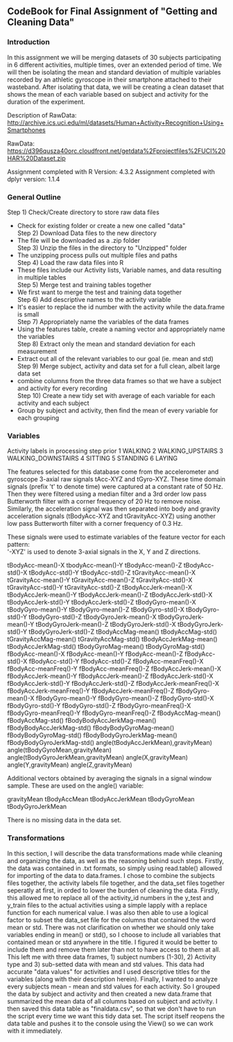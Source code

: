 ## CodeBook for Final Assignment of "Getting and Cleaning Data"

### Introduction

In this assignment we will be merging datasets of 30 subjects participating in 6 different activities, multiple times, over an extended period of time. We will then be isolating the mean and standard deviation of multiple variables recorded by an athletic gyroscope in their smartphone attached to their wasteband. After isolating that data, we will be creating a clean dataset that shows the mean of each variable based on subject and activity for the duration of the experiment. 

Description of RawData:  
http://archive.ics.uci.edu/ml/datasets/Human+Activity+Recognition+Using+Smartphones  

RawData:
https://d396qusza40orc.cloudfront.net/getdata%2Fprojectfiles%2FUCI%20HAR%20Dataset.zip

Assignment completed with R Version: 4.3.2
Assignment completed with dplyr version: 1.1.4

### General Outline
Step 1) Check/Create directory to store raw data files  
  - Check for existing folder or create a new one called "data"  
Step 2) Download Data files to the new directory  
  - The file will be downloaded as a .zip folder  
Step 3) Unzip the files in the directory to "Unzipped" folder  
  - The unzipping process pulls out multiple files and paths   
Step 4) Load the raw data files into R   
  - These files include our Activity lists, Variable names, and data resulting in multiple tables  
Step 5) Merge test and training tables together  
  - We first want to merge the test and training data together  
Step 6) Add descriptive names to the activity variable  
  - It's easier to replace the id number with the activity while the data.frame is small  
Step 7) Appropriately name the variables of the data frames  
  - Using the features table, create a naming vector and appropriately name the variables  
Step 8) Extract only the mean and standard deviation for each measurement  
  - Extract out all of the relevant variables to our goal (ie. mean and std)  
Step 9) Merge subject, activity and data set for a full clean, albeit large data set  
  - combine columns from the three data frames so that we have a subject and activity for every recording  
Step 10) Create a new tidy set with average of each variable for each activity and each subject  
  - Group by subject and activity, then find the mean of every variable for each grouping

### Variables

Activity labels in processing step prior
1 WALKING
2 WALKING_UPSTAIRS
3 WALKING_DOWNSTAIRS
4 SITTING
5 STANDING
6 LAYING

The features selected for this database come from the accelerometer and gyroscope 3-axial raw signals tAcc-XYZ and tGyro-XYZ. These time domain signals (prefix 't' to denote time) were captured at a constant rate of 50 Hz. Then they were filtered using a median filter and a 3rd order low pass Butterworth filter with a corner frequency of 20 Hz to remove noise. Similarly, the acceleration signal was then separated into body and gravity acceleration signals (tBodyAcc-XYZ and tGravityAcc-XYZ) using another low pass Butterworth filter with a corner frequency of 0.3 Hz.

These signals were used to estimate variables of the feature vector for each pattern:  
'-XYZ' is used to denote 3-axial signals in the X, Y and Z directions.

tBodyAcc-mean()-X
tbodyAcc-mean()-Y
tBodyAcc-mean()-Z
tBodyAcc-std()-X
tBodyAcc-std()-Y
tBodyAcc-std()-Z
tGravityAcc-mean()-X
tGravityAcc-mean()-Y
tGravityAcc-mean()-Z
tGravityAcc-std()-X
tGravityAcc-std()-Y
tGravityAcc-std()-Z
tBodyAccJerk-mean()-X
tBodyAccJerk-mean()-Y
tBodyAccJerk-mean()-Z
tBodyAccJerk-std()-X
tBodyAccJerk-std()-Y
tBodyAccJerk-std()-Z
tBodyGyro-mean()-X
tBodyGyro-mean()-Y
tBodyGyro-mean()-Z
tBodyGyro-std()-X
tBodyGyro-std()-Y
tBodyGyro-std()-Z
tBodyGyroJerk-mean()-X
tBodyGyroJerk-mean()-Y
tBodyGyroJerk-mean()-Z
tBodyGyroJerk-std()-X
tBodyGyroJerk-std()-Y
tBodyGyroJerk-std()-Z
tBodyAccMag-mean()
tBodyAccMag-std()
tGravityAccMag-mean()
tGravityAccMag-std()
tBodyAccJerkMag-mean()
tBodyAccJerkMag-std()
tBodyGyroMag-mean()
tBodyGyroMag-std()
fBodyAcc-mean()-X
fBodyAcc-mean()-Y
fBodyAcc-mean()-Z
fBodyAcc-std()-X
fBodyAcc-std()-Y
fBodyAcc-std()-Z
fBodyAcc-meanFreq()-X
fBodyAcc-meanFreq()-Y
fBodyAcc-meanFreq()-Z
fBodyAccJerk-mean()-X
fBodyAccJerk-mean()-Y
fBodyAccJerk-mean()-Z
fBodyAccJerk-std()-X
fBodyAccJerk-std()-Y
fBodyAccJerk-std()-Z
fBodyAccJerk-meanFreq()-X
fBodyAccJerk-meanFreq()-Y
fBodyAccJerk-meanFreq()-Z
fBodyGyro-mean()-X
fBodyGyro-mean()-Y
fBodyGyro-mean()-Z
fBodyGyro-std()-X
fBodyGyro-std()-Y
fBodyGyro-std()-Z
fBodyGyro-meanFreq()-X
fBodyGyro-meanFreq()-Y
fBodyGyro-meanFreq()-Z
fBodyAccMag-mean()
fBodyAccMag-std()
fBodyBodyAccJerkMag-mean()
fBodyBodyAccJerkMag-std()
fBodyBodyGyroMag-mean()
fBodyBodyGyroMag-std()
fBodyBodyGyroJerkMag-mean()
fBodyBodyGyroJerkMag-std()
angle(tBodyAccJerkMean),gravityMean)
angle(tBodyGyroMean,gravityMean)
angle(tBodyGyroJerkMean,gravityMean)
angle(X,gravityMean)
angle(Y,gravityMean)
angle(Z,gravityMean)

Additional vectors obtained by averaging the signals in a signal window sample. These are used on the angle() variable:

gravityMean
tBodyAccMean
tBodyAccJerkMean
tBodyGyroMean
tBodyGyroJerkMean

There is no missing data in the data set.

### Transformations
In this section, I will describe the data transformations made while cleaning and organizing the data, as well as the reasoning behind such steps. Firstly, the data was contained in .txt formats, so simply using read.table() allowed for importing of the data to data.frames. I chose to combine the subjects files together, the activity labels file together, and the data_set files together seperatly at first, in orded to lower the burden of cleaning the data. Firstly, this allowed me to replace all of the activity_id numbers in the y_test and y_train files to the actual activities using a simple lapply with a replace function for each numerical value. I was also then able to use a logical factor to subset the data_set file for the columns that contained the word mean or std. There was not clarification on whether we should only take variables ending in mean() or std(), so I choose to include all variables that contained mean or std anywhere in the title. I figured it would be better to include them and remove them later than not to have access to them at all. This left me with three data frames, 1) subject numbers (1-30), 2) Activity type and 3) sub-setted data with mean and std values. This data had accurate "data values" for activities and I used descriptive titles for the variables (along with their description herein). Finally, I wanted to analyze every subjects mean - mean and std values for each activity. So I grouped the data by subject and activity and then created a new data.frame that summarized the mean data of all columns based on subject and activity. I then saved this data table as "finaldata.csv", so that we don't have to run the script every time we want this tidy data set. The script itself reopens the data table and pushes it to the console using the View() so we can work with it immediately. 

